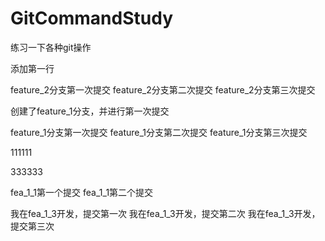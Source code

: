 # GitCommandStudy
练习一下各种git操作


添加第一行


feature_2分支第一次提交
feature_2分支第二次提交
feature_2分支第三次提交

创建了feature_1分支，并进行第一次提交

feature_1分支第一次提交
feature_1分支第二次提交
feature_1分支第三次提交

111111

333333

fea_1_1第一个提交
fea_1_1第二个提交

我在fea_1_3开发，提交第一次
我在fea_1_3开发，提交第二次
我在fea_1_3开发，提交第三次